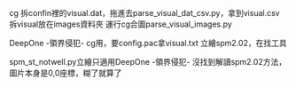 cg
拆confin裡的visual.dat，拖進去parse_visual_dat_csv.py，拿到visual.csv
拆visual放在images資料夾
運行cg合圖parse_visual_images.py


DeepOne -領界侵犯- cg用，要config.pac拿visual.txt
立繪spm2.02，在找工具

spm_st_notwell.py立繪只適用DeepOne -領界侵犯-
沒找到解讀spm2.02方法，圖片本身是0,0座標，糊了就算了
